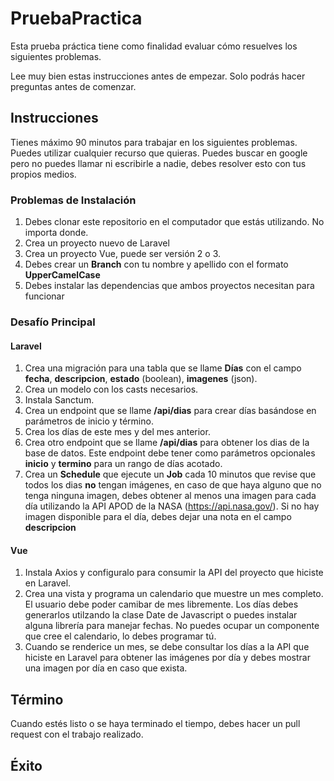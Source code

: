 # PruebaPractica

Esta prueba práctica tiene como finalidad evaluar cómo resuelves los siguientes problemas.

Lee muy bien estas instrucciones antes de empezar. Solo podrás hacer preguntas antes de comenzar.

## Instrucciones

Tienes máximo 90 minutos para trabajar en los siguientes problemas. Puedes utilizar cualquier recurso que quieras. Puedes buscar en google pero no puedes llamar ni escribirle a nadie, debes resolver esto con tus propios medios.

### Problemas de Instalación

1. Debes clonar este repositorio en el computador que estás utilizando. No importa donde.
2. Crea un proyecto nuevo de Laravel
3. Crea un proyecto Vue, puede ser versión 2 o 3.
4. Debes crear un **Branch** con tu nombre y apellido con el formato **UpperCamelCase**
5. Debes instalar las dependencias que ambos proyectos necesitan para funcionar

### Desafío Principal

#### Laravel

1. Crea una migración para una tabla que se llame **Días** con el campo **fecha**, **descripcion**, **estado** (boolean), **imagenes** (json).
2. Crea un modelo con los casts necesarios.
3. Instala Sanctum.
4. Crea un endpoint que se llame **/api/dias** para crear días basándose en parámetros de inicio y término.
5. Crea los días de este mes y del mes anterior.
6. Crea otro endpoint que se llame **/api/dias** para obtener los dias de la base de datos. Este endpoint debe tener como parámetros opcionales **inicio** y **termino** para un rango de días acotado.
7. Crea un **Schedule** que ejecute un **Job** cada 10 minutos que revise que todos los dias **no** tengan imágenes, en caso de que haya alguno que no tenga ninguna imagen, debes obtener al menos una imagen para cada día utilizando la API APOD de la NASA (https://api.nasa.gov/). Si no hay imagen disponible para el día, debes dejar una nota en el campo **descripcion**

#### Vue

1. Instala Axios y configuralo para consumir la API del proyecto que hiciste en Laravel.
2. Crea una vista y programa un calendario que muestre un mes completo. El usuario debe poder camibar de mes libremente. Los días debes generarlos utilzando la clase Date de Javascript o puedes instalar alguna librería para manejar fechas. No puedes ocupar un componente que cree el calendario, lo debes programar tú.
3. Cuando se renderice un mes, se debe consultar los días a la API que hiciste en Laravel para obtener las imágenes por día y debes mostrar una imagen por día en caso que exista.

## Término

Cuando estés listo o se haya terminado el tiempo, debes hacer un pull request con el trabajo realizado.

## Éxito
